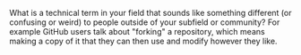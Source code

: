 What is a technical term in your field that sounds like something different (or confusing or weird) to people outside of your subfield or community? For example GitHub users talk about "forking" a repository, which means making a copy of it that they can then use and modify however they like.
